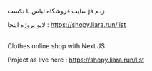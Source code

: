 سایت فروشگاه لباس با نکست js زدم

لایو پروژه اینجا : https://shopy.liara.run/list
<br>
</br>

 Clothes online shop with Next JS

Project as live here : https://shopy.liara.run/list
